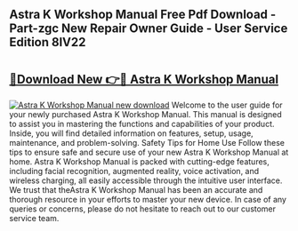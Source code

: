 ## Astra K Workshop Manual Free Pdf Download - Part-zgc New Repair Owner Guide - User Service Edition 8lV22

# <h2><a href="http://cf20909.oget.top/?id=Astra+K+Workshop+Manual">🔗Download New 👉🔴 Astra K Workshop Manual</a></h2>

[![Astra K Workshop Manual new download](https://i.imgur.com/5g1atiW.png)](http://cf20909.oget.top/?id=Astra+K+Workshop+Manual)
Welcome to the user guide for your newly purchased Astra K Workshop Manual. This manual is designed to assist you in mastering the functions and capabilities of your product. Inside, you will find detailed information on features, setup, usage, maintenance, and problem-solving. Safety Tips for Home Use Follow these tips to ensure safe and secure use of your new Astra K Workshop Manual at home. Astra K Workshop Manual is packed with cutting-edge features, including facial recognition, augmented reality, voice activation, and wireless charging, all easily accessible through the intuitive user interface. We trust that theAstra K Workshop Manual has been an accurate and thorough resource in your efforts to master your new device. In case of any queries or concerns, please do not hesitate to reach out to our customer service team.
